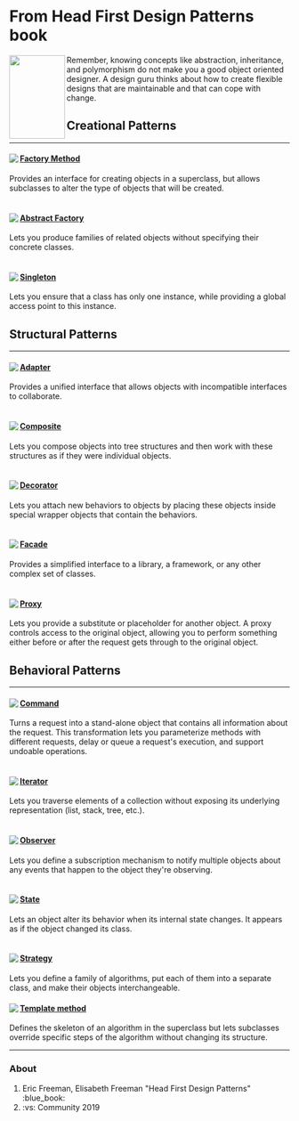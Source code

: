 # From Head First Design Patterns book

<div>
  <img align="left" width="100" height="150" src="https://user-images.githubusercontent.com/25085025/73359924-57592900-42bb-11ea-9f99-09df126ee1b9.jpg"/>
  <p>Remember, knowing concepts like abstraction, inheritance, and polymorphism do not make you a good object oriented designer. A design guru thinks about how to create flexible designs that are maintainable and that can cope with change.</p>
</div>

<h2>Creational Patterns</h4>
<hr width=”75%”>
<div>
  <img align="left" src="https://user-images.githubusercontent.com/25085025/73364271-b28f1980-42c3-11ea-8ef2-5453476118cb.png"/>
  <h4 ><a href="#">Factory Method</a></h3>
  <div class="intent">Provides an interface for creating objects in a superclass, but allows subclasses to alter the type of objects that will be created.</div>
</div>
<br>
<div>
  <img align="left" src="https://user-images.githubusercontent.com/25085025/73364270-b28f1980-42c3-11ea-91c9-199e7f1c1c51.png"/>
  <h4 ><a href="#">Abstract Factory</a></h3>
  <div class="intent">Lets you produce families of related objects without specifying their concrete classes.</div>
</div>
<br>
<div>
  <img align="left" src="https://user-images.githubusercontent.com/25085025/73362962-3e537680-42c1-11ea-9661-e4ffc0871e16.png"/>
  <h4 ><a href="https://github.com/aramzham/Head_First_Design_Patterns/tree/master/ChocOHolic">Singleton</a></h3>
  <div class="intent">Lets you ensure that a class has only one instance, while providing a global access point to this instance.</div>
</div>


<h2>Structural Patterns</h4>
<hr width=”75%”>
<div>
  <img align="left" src="https://user-images.githubusercontent.com/25085025/73364726-7c05ce80-42c4-11ea-96a4-23f966a2a3eb.png"/>
  <h4 ><a href="https://github.com/aramzham/Head_First_Design_Patterns/tree/master/BeingAdaptive">Adapter</a></h3>
  <div class="intent">Provides a unified interface that allows objects with incompatible interfaces to collaborate.</div>
</div>
<br>
<div>
  <img align="left" src="https://user-images.githubusercontent.com/25085025/73364719-7b6d3800-42c4-11ea-8779-671e56961457.png"/>
  <h4 ><a href="https://github.com/aramzham/Head_First_Design_Patterns/tree/master/ChocOHolic">Composite</a></h3>
  <div class="intent">Lets you compose objects into tree structures and then work with these structures as if they were individual objects.</div>
</div>
<br>
<div>
  <img align="left" src="https://user-images.githubusercontent.com/25085025/73364722-7b6d3800-42c4-11ea-8cab-acd94677eb66.png"/>
  <h4 ><a href="https://github.com/aramzham/Head_First_Design_Patterns/tree/master/StarbuzzCoffee">Decorator</a></h3>
  <div class="intent">Lets you attach new behaviors to objects by placing these objects inside special wrapper objects that contain the behaviors.</div>
</div>
<br>
<div>
  <img align="left" src="https://user-images.githubusercontent.com/25085025/73364723-7b6d3800-42c4-11ea-9899-4411ceae28b3.png"/>
  <h4 ><a href="https://github.com/aramzham/Head_First_Design_Patterns/tree/master/BeingAdaptive/BeingAdaptive.FacadeLib">Facade</a></h3>
  <div class="intent">Provides a simplified interface to a library, a framework, or any other complex set of classes.</div>
</div>
<br>
<div>
  <img align="left" src="https://user-images.githubusercontent.com/25085025/73364725-7c05ce80-42c4-11ea-9fb0-550976a921b5.png"/>
  <h4 ><a href="https://github.com/aramzham/Head_First_Design_Patterns/tree/master/ControlObjectAccess">Proxy</a></h3>
  <div class="intent">Lets you provide a substitute or placeholder for another object. A proxy controls access to the original object, allowing you to perform something either before or after the request gets through to the original object.</div>
</div>


<h2>Behavioral Patterns</h4>
<hr width=”75%”>
<div>
  <img align="left" src="https://user-images.githubusercontent.com/25085025/73365549-dfdcc700-42c5-11ea-9019-b9c54bd82210.png"/>
  <h4 ><a href="https://github.com/aramzham/Head_First_Design_Patterns/tree/master/HomeAutomationRemoteControl">Command</a></h3>
  <div class="intent">Turns a request into a stand-alone object that contains all information about the request. This transformation lets you parameterize methods with different requests, delay or queue a request's execution, and support undoable operations.</div>
</div>
<br>
<div>
  <img align="left" src="https://user-images.githubusercontent.com/25085025/73365543-deab9a00-42c5-11ea-983e-a9fc97e890a4.png"/>
  <h4 ><a href="https://github.com/aramzham/Head_First_Design_Patterns/tree/master/WellManagedCollections">Iterator</a></h3>
  <div class="intent">Lets you traverse elements of a collection without exposing its underlying representation (list, stack, tree, etc.).</div>
</div>
<br>
<div>
  <img align="left" src="https://user-images.githubusercontent.com/25085025/73365545-df443080-42c5-11ea-81eb-a65e65147ab0.png"/>
  <h4 ><a href="https://github.com/aramzham/Head_First_Design_Patterns/tree/master/WeatherORama">Observer</a></h3>
  <div class="intent">Lets you define a subscription mechanism to notify multiple objects about any events that happen to the object they're observing.</div>
</div>
<br>
<div>
  <img align="left" src="https://user-images.githubusercontent.com/25085025/73365546-df443080-42c5-11ea-8666-1f5dc1f75a65.png"/>
  <h4 ><a href="https://github.com/aramzham/Head_First_Design_Patterns/tree/master/MightyGumball">State</a></h3>
  <div class="intent">Lets an object alter its behavior when its internal state changes. It appears as if the object changed its class.</div>
</div>
<br>
<div>
  <img align="left" src="https://user-images.githubusercontent.com/25085025/73365547-df443080-42c5-11ea-9eb1-cb7ac8deda80.png"/>
  <h4 ><a href="https://github.com/aramzham/Head_First_Design_Patterns/tree/master/SimUDuck">Strategy</a></h3>
  <div class="intent">Lets you define a family of algorithms, put each of them into a separate class, and make their objects interchangeable.</div>
<div>
  <img align="left" src="https://user-images.githubusercontent.com/25085025/73365548-dfdcc700-42c5-11ea-8816-6061fd04bae1.png"/>
  <h4 ><a href="https://github.com/aramzham/Head_First_Design_Patterns/tree/master/TemplateMethod">Template method</a></h3>
  <div class="intent">Defines the skeleton of an algorithm in the superclass but lets subclasses override specific steps of the algorithm without changing its structure.</div>
</div>
  
  <hr width=”75%”>
  
  <h3>About</h3>
<ol type="1">
  <li>Eric Freeman, Elisabeth Freeman "Head First Design Patterns" :blue_book:</li>
  <li>:vs: Community 2019</li>
</ol>
